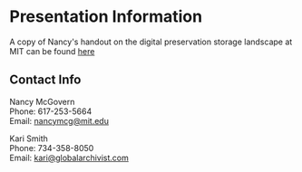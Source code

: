 # Presentation Information

A copy of Nancy's handout on the digital preservation storage landscape at MIT can be found [here](https://drive.google.com/open?id=0Bwm23BLk__-NNEFqUWhtbVRYZHM)


## Contact Info

Nancy McGovern  
Phone: 617-253-5664  
Email: nancymcg@mit.edu

Kari Smith  
Phone: 734-358-8050  
Email: kari@globalarchivist.com